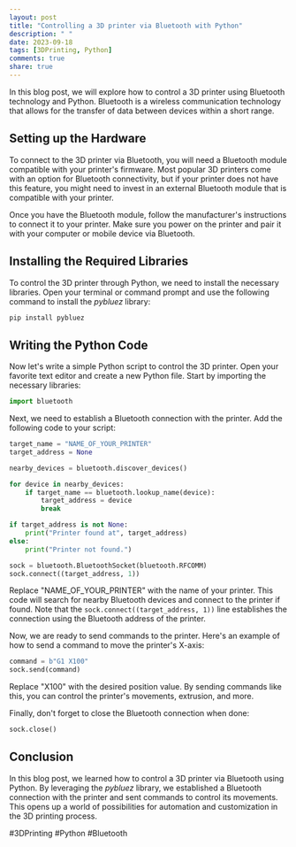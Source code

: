 ```yaml
---
layout: post
title: "Controlling a 3D printer via Bluetooth with Python"
description: " "
date: 2023-09-18
tags: [3DPrinting, Python]
comments: true
share: true
---
```


In this blog post, we will explore how to control a 3D printer using Bluetooth technology and Python. Bluetooth is a wireless communication technology that allows for the transfer of data between devices within a short range.

## Setting up the Hardware

To connect to the 3D printer via Bluetooth, you will need a Bluetooth module compatible with your printer's firmware. Most popular 3D printers come with an option for Bluetooth connectivity, but if your printer does not have this feature, you might need to invest in an external Bluetooth module that is compatible with your printer.

Once you have the Bluetooth module, follow the manufacturer's instructions to connect it to your printer. Make sure you power on the printer and pair it with your computer or mobile device via Bluetooth.

## Installing the Required Libraries

To control the 3D printer through Python, we need to install the necessary libraries. Open your terminal or command prompt and use the following command to install the *pybluez* library:

```python
pip install pybluez
```

## Writing the Python Code

Now let's write a simple Python script to control the 3D printer. Open your favorite text editor and create a new Python file. Start by importing the necessary libraries:

```python
import bluetooth
```

Next, we need to establish a Bluetooth connection with the printer. Add the following code to your script:

```python
target_name = "NAME_OF_YOUR_PRINTER"
target_address = None

nearby_devices = bluetooth.discover_devices()

for device in nearby_devices:
    if target_name == bluetooth.lookup_name(device):
        target_address = device
        break

if target_address is not None:
    print("Printer found at", target_address)
else:
    print("Printer not found.")

sock = bluetooth.BluetoothSocket(bluetooth.RFCOMM)
sock.connect((target_address, 1))
```

Replace "NAME_OF_YOUR_PRINTER" with the name of your printer. This code will search for nearby Bluetooth devices and connect to the printer if found. Note that the `sock.connect((target_address, 1))` line establishes the connection using the Bluetooth address of the printer.

Now, we are ready to send commands to the printer. Here's an example of how to send a command to move the printer's X-axis:

```python
command = b"G1 X100"
sock.send(command)
```

Replace "X100" with the desired position value. By sending commands like this, you can control the printer's movements, extrusion, and more.

Finally, don't forget to close the Bluetooth connection when done:

```python
sock.close()
```

## Conclusion

In this blog post, we learned how to control a 3D printer via Bluetooth using Python. By leveraging the *pybluez* library, we established a Bluetooth connection with the printer and sent commands to control its movements. This opens up a world of possibilities for automation and customization in the 3D printing process.

#3DPrinting #Python #Bluetooth